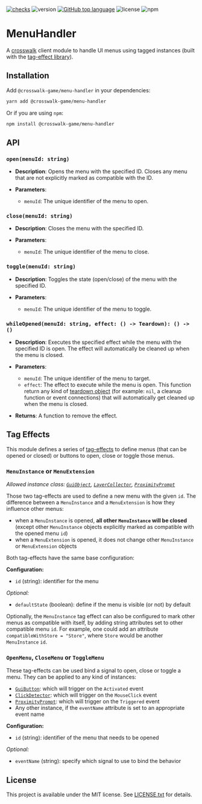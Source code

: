 [![checks](https://github.com/seaofvoices/menu-handler/actions/workflows/test.yml/badge.svg)](https://github.com/seaofvoices/menu-handler/actions/workflows/test.yml)
![version](https://img.shields.io/github/package-json/v/seaofvoices/menu-handler)
[![GitHub top language](https://img.shields.io/github/languages/top/seaofvoices/menu-handler)](https://github.com/luau-lang/luau)
![license](https://img.shields.io/npm/l/@crosswalk-game/menu-handler)
![npm](https://img.shields.io/npm/dt/@crosswalk-game/menu-handler)

# MenuHandler

A [crosswalk](https://github.com/seaofvoices/crosswalk) client module to handle UI menus using tagged instances (built with the [tag-effect library](https://github.com/seaofvoices/tag-effect)).

## Installation

Add `@crosswalk-game/menu-handler` in your dependencies:

```bash
yarn add @crosswalk-game/menu-handler
```

Or if you are using `npm`:

```bash
npm install @crosswalk-game/menu-handler
```

## API

### `open(menuId: string)`

- **Description**: Opens the menu with the specified ID. Closes any menu that are not explicitly marked as compatible with the ID.

- **Parameters**:
  - `menuId`: The unique identifier of the menu to open.

### `close(menuId: string)`

- **Description**: Closes the menu with the specified ID.

- **Parameters**:
  - `menuId`: The unique identifier of the menu to close.

### `toggle(menuId: string)`

- **Description**: Toggles the state (open/close) of the menu with the specified ID.

- **Parameters**:
  - `menuId`: The unique identifier of the menu to toggle.

### `whileOpened(menuId: string, effect: () -> Teardown): () -> ()`

- **Description**: Executes the specified effect while the menu with the specified ID is open. The effect will automatically be cleaned up when the menu is closed.

- **Parameters**:

  - `menuId`: The unique identifier of the menu to target.
  - `effect`: The effect to execute while the menu is open. This function return any kind of [teardown object](https://github.com/seaofvoices/luau-teardown) (for example: `nil`, a cleanup function or event connections) that will automatically get cleaned up when the menu is closed.

- **Returns**: A function to remove the effect.

## Tag Effects

This module defines a series of [tag-effects](https://github.com/seaofvoices/tag-effect) to define menus (that can be opened or closed) or buttons to open, close or toggle those menus.

### `MenuInstance` or `MenuExtension`

_Allowed instance class: [`GuiObject`](https://robloxapi.github.io/ref/class/GuiObject.html), [`LayerCollector`](https://robloxapi.github.io/ref/class/LayerCollector.html), [`ProximityPrompt`](https://robloxapi.github.io/ref/class/ProximityPrompt.html)_

Those two tag-effects are used to define a new menu with the given `id`. The difference between a `MenuInstance` and a `MenuExtension` is how they influence other menus:

- when a `MenuInstance` is opened, __all other `MenuInstance` will be closed__ (except other `MenuInstance` objects explicitly marked as compatible with the opened menu `id`)
- when a `MenuExtension` is opened, it does not change other `MenuInstance` or `MenuExtension` objects

Both tag-effects have the same base configuration:

__Configuration:__
- `id` (string): identifier for the menu

_Optional:_
- `defaultState` (boolean): define if the menu is visible (or not) by default

Optionally, the `MenuInstance` tag effect can also be configured to mark other menus as compatible with itself, by adding string attributes set to other compatible menu `id`. For example, one could add an attribute `compatibleWithStore = "Store"`, where `Store` would be another `MenuInstance` `id`.

### `OpenMenu`, `CloseMenu` or `ToggleMenu`

These tag-effects can be used bind a signal to open, close or toggle a menu. They can be applied to any kind of instances:

- [`GuiButton`](https://robloxapi.github.io/ref/class/GuiButton.html): which will trigger on the `Activated` event
- [`ClickDetector`](https://robloxapi.github.io/ref/class/ClickDetector.html): which will trigger on the `MouseClick` event
- [`ProximityPrompt`](https://robloxapi.github.io/ref/class/ProximityPrompt.html): which will trigger on the `Triggered` event
- Any other instance, if the `eventName` attribute is set to an appropriate event name

__Configuration:__
- `id` (string): identifier of the menu that needs to be opened

_Optional:_
- `eventName` (string): specify which signal to use to bind the behavior

## License

This project is available under the MIT license. See [LICENSE.txt](LICENSE.txt) for details.
